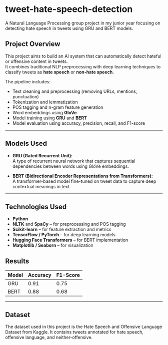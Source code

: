 # tweet-hate-speech-detection
A Natural Language Processing group project in my junior year focusing on detecting hate speech in tweets using GRU and BERT models.

## Project Overview
This project aims to build an AI system that can automatically detect hateful or offensive content in tweets.  
It combines traditional NLP preprocessing with deep learning techniques to classify tweets as **hate speech** or **non-hate speech**.

The pipeline includes:
- Text cleaning and preprocessing (removing URLs, mentions, punctuation)
- Tokenization and lemmatization
- POS tagging and n-gram feature generation
- Word embeddings using **GloVe**
- Model training using **GRU** and **BERT**
- Model evaluation using accuracy, precision, recall, and F1-score

---

## Models Used
- **GRU (Gated Recurrent Unit):**  
  A type of recurrent neural network that captures sequential dependencies between words using GloVe embeddings.

- **BERT (Bidirectional Encoder Representations from Transformers):**  
  A transformer-based model fine-tuned on tweet data to capture deep contextual meanings in text.

---

## Technologies Used
- **Python**
- **NLTK** and **SpaCy** – for preprocessing and POS tagging  
- **Scikit-learn** – for feature extraction and metrics  
- **TensorFlow / PyTorch** – for deep learning models  
- **Hugging Face Transformers** – for BERT implementation  
- **Matplotlib / Seaborn** – for visualization  


## Results
| Model | Accuracy | F1-Score |
|--------|-----------|----------|
| GRU | 0.91 | 0.75 |
| BERT | 0.88 | 0.68 |

---

## Dataset
The dataset used in this project is the Hate Speech and Offensive Language Dataset
 from Kaggle. It contains tweets annotated for hate speech, offensive language, and neither-offensive.
